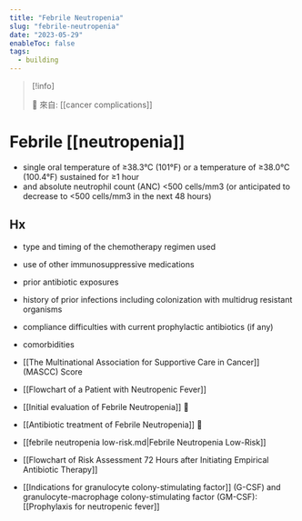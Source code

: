 ```yaml
---
title: "Febrile Neutropenia"
slug: "febrile-neutropenia"
date: "2023-05-29"
enableToc: false
tags:
  - building
---
```


> [!info]
>
> 🌱 來自: [[cancer complications]]

# Febrile [[neutropenia]]

- single oral temperature of ≥38.3°C (101°F) or a temperature of ≥38.0°C (100.4°F) sustained for ≥1 hour
- and absolute neutrophil count (ANC) <500 cells/mm3 (or anticipated to decrease to <500 cells/mm3 in the next 48 hours)

## Hx

- type and timing of the chemotherapy regimen used
- use of other immunosuppressive medications
- prior antibiotic exposures
- history of prior infections including colonization with multidrug resistant organisms
- compliance difficulties with current prophylactic antibiotics (if any)
- comorbidities
 
- [[The Multinational Association for Supportive Care in Cancer]] (MASCC) Score
- [[Flowchart of a Patient with Neutropenic Fever]]
- [[Initial evaluation of Febrile Neutropenia]] 󰒗
- [[Antibiotic treatment of Febrile Neutropenia]] 󰒗
- [[febrile neutropenia low-risk.md|Febrile Neutropenia Low-Risk]]
- [[Flowchart of Risk Assessment 72 Hours after Initiating Empirical Antibiotic Therapy]]
- [[Indications for granulocyte colony-stimulating factor]] (G-CSF) and granulocyte-macrophage colony-stimulating factor (GM-CSF):
[[Prophylaxis for neutropenic fever]]
